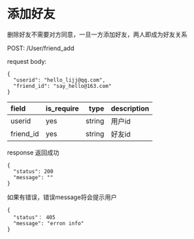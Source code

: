 # 添加好友


删除好友不需要对方同意，一旦一方添加好友，两人即成为好友关系


POST:  /User/friend_add

request body:
```
{
  "userid": "hello_lijj@qq.com",
  "friend_id": "say_hello@163.com"
}
```
| field      |  is_require |type     | description | 
| :--------  | ------------|--------:| :------     | 
| userid     |   yes       | string  | 用户id | 
| friend_id     |   yes       | string  | 好友id | 




response
返回成功
```
{
  "status": 200
  "message": ""
}
```
如果有错误，错误message将会提示用户
```
{
  "status"： 405
  "message": "erron info"
}

```